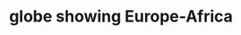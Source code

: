 ---
layout: travel&places
title: globe showing Europe-Africa
emoji: globe_showing_europe_africa
permalink: 🌍.html
image: assets/img/3moji/globe_showing_europe_africa.png
---